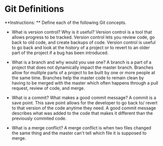 # Git Definitions

**Instructions: ** Define each of the following Git concepts.

* What is version control?  Why is it useful?
Version control is a tool that allows progress to be tracked. Version control lets you review code, go back to old code, and create backups of code. Version control is useful to go back and look at the history of a project or to revert to an older part of the project if a bug has been introduced. 

* What is a branch and why would you use one?
A branch is a part of a project that does not dynamically impact the master branch. Branches allow for mulitple parts of a project to be built by one or more people at the same time. Branches help the master code to remain clean by having to be merged with the master which often happens through a pull request, review of code, and merge. 

* What is a commit? What makes a good commit message?
A commit is a save point. This save point allows for the developer to go back to/ revert to that version of the code anytime they need. A good commit message describes what was added to the code that makes it different than the previously commited code. 

* What is a merge conflict?
A merge conflict is when two files changed the same thing and the master can't tell which file it is supposed to merge. 